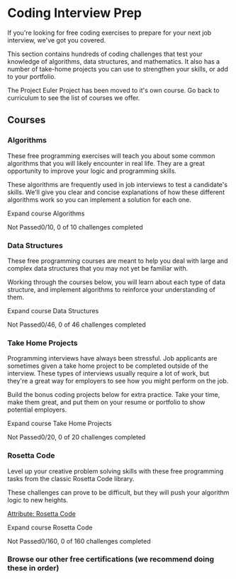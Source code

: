 Coding Interview Prep
=====================

If you're looking for free coding exercises to prepare for your next job interview, we've got you covered.

This section contains hundreds of coding challenges that test your knowledge of algorithms, data structures, and mathematics. It also has a number of take-home projects you can use to strengthen your skills, or add to your portfolio.

The Project Euler Project has been moved to it's own course. Go back to curriculum to see the list of courses we offer.

Courses
-------

### Algorithms

These free programming exercises will teach you about some common algorithms that you will likely encounter in real life. They are a great opportunity to improve your logic and programming skills.

These algorithms are frequently used in job interviews to test a candidate's skills. We'll give you clear and concise explanations of how these different algorithms work so you can implement a solution for each one.

Expand course Algorithms

Not Passed0/10, 0 of 10 challenges completed

### Data Structures

These free programming courses are meant to help you deal with large and complex data structures that you may not yet be familiar with.

Working through the courses below, you will learn about each type of data structure, and implement algorithms to reinforce your understanding of them.

Expand course Data Structures

Not Passed0/46, 0 of 46 challenges completed

### Take Home Projects

Programming interviews have always been stressful. Job applicants are sometimes given a take home project to be completed outside of the interview. These types of interviews usually require a lot of work, but they're a great way for employers to see how you might perform on the job.

Build the bonus coding projects below for extra practice. Take your time, make them great, and put them on your resume or portfolio to show potential employers.

Expand course Take Home Projects

Not Passed0/20, 0 of 20 challenges completed

### Rosetta Code

Level up your creative problem solving skills with these free programming tasks from the classic Rosetta Code library.

These challenges can prove to be difficult, but they will push your algorithm logic to new heights.

[Attribute: Rosetta Code](https://rosettacode.org/wiki/Rosetta_Code)

Expand course Rosetta Code

Not Passed0/160, 0 of 160 challenges completed

### Browse our other free certifications (we recommend doing these in order)
